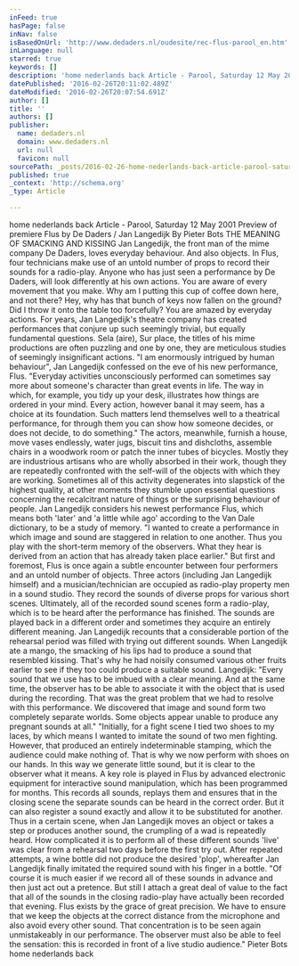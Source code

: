 ```yaml
---
inFeed: true
hasPage: false
inNav: false
isBasedOnUrl: 'http://www.dedaders.nl/oudesite/rec-flus-parool_en.htm'
inLanguage: null
starred: true
keywords: []
description: 'home nederlands back Article - Parool, Saturday 12 May 2001 Preview of premiere Flus by De Daders / Jan Langedijk By Pieter Bots  THE MEANING OF SMACKING AND KI'
datePublished: '2016-02-26T20:11:02.489Z'
dateModified: '2016-02-26T20:07:54.691Z'
author: []
title: ''
authors: []
publisher:
  name: dedaders.nl
  domain: www.dedaders.nl
  url: null
  favicon: null
sourcePath: _posts/2016-02-26-home-nederlands-back-article-parool-saturday-12-may-2001.md
published: true
_context: 'http://schema.org'
_type: Article

---
```

home nederlands back Article - Parool, Saturday 12 May 2001 Preview of premiere Flus by De Daders / Jan Langedijk By Pieter Bots THE MEANING OF SMACKING AND KISSING Jan Langedijk, the front man of the mime company De Daders, loves everyday behaviour. And also objects. In Flus, four technicians make use of an untold number of props to record their sounds for a radio-play.     Anyone who has just seen a performance by De Daders, will look differently at his own actions. You are aware of every movement that you make. Why am I putting this cup of coffee down here, and not there? Hey, why has that bunch of keys now fallen on the ground? Did I throw it onto the table too forcefully? You are amazed by everyday actions.     For years, Jan Langedijk's theatre company has created performances that conjure up such seemingly trivial, but equally fundamental questions. Sela (aire), Sur place, the titles of his mime productions are often puzzling and one by one, they are meticulous studies of seemingly insignificant actions.     "I am enormously intrigued by human behaviour", Jan Langedijk confessed on the eve of his new performance, Flus. "Everyday activities unconsciously performed can sometimes say more about someone's character than great events in life.     The way in which, for example, you tidy up your desk, illustrates how things are ordered in your mind. Every action, however banal it may seem, has a choice at its foundation. Such matters lend themselves well to a theatrical performance, for through them you can show how someone decides, or does not decide, to do something."     The actors, meanwhile, furnish a house, move vases endlessly, water jugs, biscuit tins and dishcloths, assemble chairs in a woodwork room or patch the inner tubes of bicycles. Mostly they are industrious artisans who are wholly absorbed in their work, though they are repeatedly confronted with the self-will of the objects with which they are working.     Sometimes all of this activity degenerates into slapstick of the highest quality, at other moments they stumble upon essential questions concerning the recalcitrant nature of things or the surprising behaviour of people. Jan Langedijk considers his newest performance Flus, which means both 'later' and 'a little while ago' according to the Van Dale dictionary, to be a study of memory. "I wanted to create a performance in which image and sound are staggered in relation to one another. Thus you play with the short-term memory of the observers. What they hear is derived from an action that has already taken place earlier." But first and foremost, Flus is once again a subtle encounter between four performers and an untold number of objects.     Three actors (including Jan Langedijk himself) and a musician/technician are occupied as radio-play property men in a sound studio. They record the sounds of diverse props for various short scenes. Ultimately, all of the recorded sound scenes form a radio-play, which is to be heard after the performance has finished. The sounds are played back in a different order and sometimes they acquire an entirely different meaning.     Jan Langedijk recounts that a considerable portion of the rehearsal period was filled with trying out different sounds. When Langedijk ate a mango, the smacking of his lips had to produce a sound that resembled kissing. That's why he had noisily consumed various other fruits earlier to see if they too could produce a suitable sound.     Langedijk: "Every sound that we use has to be imbued with a clear meaning. And at the same time, the observer has to be able to associate it with the object that is used during the recording. That was the great problem that we had to resolve with this performance. We discovered that image and sound form two completely separate worlds. Some objects appear unable to produce any pregnant sounds at all."     "Initially, for a fight scene I tied two shoes to my laces, by which means I wanted to imitate the sound of two men fighting. However, that produced an entirely indeterminable stamping, which the audience could make nothing of. That is why we now perform with shoes on our hands. In this way we generate little sound, but it is clear to the observer what it means.     A key role is played in Flus by advanced electronic equipment for interactive sound manipulation, which has been programmed for months. This records all sounds, replays them and ensures that in the closing scene the separate sounds can be heard in the correct order. But it can also register a sound exactly and allow it to be substituted for another. Thus in a certain scene, when Jan Langedijk moves an object or takes a step or produces another sound, the crumpling of a wad is repeatedly heard.     How complicated it is to perform all of these different sounds 'live' was clear from a rehearsal two days before the first try out. After repeated attempts, a wine bottle did not produce the desired 'plop', whereafter Jan Langedijk finally imitated the required sound with his finger in a bottle.     "Of course it is much easier if we record all of these sounds in advance and then just act out a pretence. But still I attach a great deal of value to the fact that all of the sounds in the closing radio-play have actually been recorded that evening. Flus exists by the grace of great precision. We have to ensure that we keep the objects at the correct distance from the microphone and also avoid every other sound. That concentration is to be seen again unmistakeably in our performance. The observer must also be able to feel the sensation: this is recorded in front of a live studio audience." Pieter Bots home nederlands back